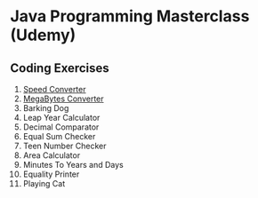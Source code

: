 # Java Programming Masterclass (Udemy)

## Coding Exercises
1. [Speed Converter](/BasicJava/codingExercies/SpeedConverter)
2. [MegaBytes Converter](/BasicJava/codingExercies/MegaBytesConverter)
3. Barking Dog
4. Leap Year Calculator
5. Decimal Comparator
6. Equal Sum Checker
7. Teen Number Checker
8. Area Calculator
9. Minutes To Years and Days
10. Equality Printer
11. Playing Cat